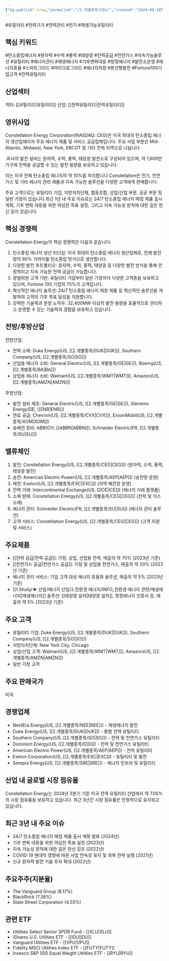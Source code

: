 ```yaml
---
{"dg-publish":true,"permalink":"/2.개별종목/CEG/","created":"2024-09-10T10:32:01.820+09:00","updated":"2025-06-03T20:05:58.226+09:00"}
---
```


#유틸리티  #전력기기 #전력관리 #전기 
#재생가능유틸리티


## 핵심 키워드

#탄소중립에너지 #원자력 #수력 #풍력 #태양광 #전력공급 #천연가스 #지속가능솔루션 #유틸리티 #에너지관리 #재생에너지 #기후변화대응 #청정에너지 #발전소운영 #에너지효율 #스마트그리드 #마이크로그리드 #에너지저장 #분산형발전 #Fortune100기업고객 #전력유틸리티 

## 산업섹터

섹터: [[유틸리티\|유틸리티]]
산업: [[전력유틸리티\|전력유틸리티]]

## 영위사업

Constellation Energy Corporation(NASDAQ: CEG)은 미국 최대의 탄소중립 에너지 생산업체이자 주요 에너지 제품 및 서비스 공급업체입니다. 주요 사업 부문은 Mid-Atlantic, Midwest, New York, ERCOT 및 기타 전력 지역으로 나뉩니다

.회사의 발전 설비는 원자력, 수력, 풍력, 태양광 발전소로 구성되어 있으며, 약 1,600만 가구에 전력을 공급할 수 있는 발전 용량을 보유하고 있습니다. 

이는 미국 전체 탄소중립 에너지의 약 10%를 차지합니다.Constellation은 전기, 천연가스 및 기타 에너지 관련 제품과 지속 가능한 솔루션을 다양한 고객에게 판매합니다. 

주요 고객으로는 유틸리티 기업, 지방자치단체, 협동조합, 상업/산업 부문, 공공 부문 및 일반 가정이 있습니다.최근 1년 내 주요 이슈로는 24/7 탄소중립 에너지 매칭 제품 출시 계획, 기후 변화 대응을 위한 야심찬 목표 설정, 그리고 지속 가능성 원칙에 대한 깊은 헌신 등이 있습니다.

## 핵심 경쟁력

Constellation Energy의 핵심 경쟁력은 다음과 같습니다:

1. 탄소중립 에너지 생산 리더십: 미국 최대의 탄소중립 에너지 생산업체로, 전체 발전량의 90% 가까이를 탄소중립 방식으로 생산합니다.
2. 다양한 발전 포트폴리오: 원자력, 수력, 풍력, 태양광 등 다양한 발전 방식을 통해 안정적이고 지속 가능한 전력 공급이 가능합니다.
3. 광범위한 고객 기반: 유틸리티 기업부터 일반 가정까지 다양한 고객층을 보유하고 있으며, Fortune 100 기업의 75%가 고객입니다.
4. 혁신적인 에너지 솔루션: 24/7 탄소중립 에너지 매칭 제품 등 혁신적인 솔루션을 개발하여 고객의 기후 목표 달성을 지원합니다.
5. 강력한 기술력과 운영 노하우: 32,400MW 이상의 발전 용량을 효율적으로 관리하고 운영할 수 있는 기술력과 경험을 보유하고 있습니다.

## 전방/후방산업

전방산업:

- 전력 소매: Duke Energy(US, [[2.개별종목/DUK\|DUK]]), Southern Company(US, [[2.개별종목/SO\|SO]])
- 산업용 에너지 소비: General Electric(US, [[2.개별종목/GE\|GE]]), Boeing(US, [[2.개별종목/BA\|BA]])
- 상업용 에너지 소비: Walmart(US, [[2.개별종목/WMT\|WMT]]), Amazon(US, [[2.개별종목/AMZN\|AMZN]])

후방산업:

- 발전 설비 제조: General Electric(US, [[2.개별종목/GE\|GE]]), Siemens Energy(DE, [[ENR\|ENR]])
- 연료 공급: Chevron(US, [[2.개별종목/CVX\|CVX]]), ExxonMobil(US, [[2.개별종목/XOM\|XOM]])
- 송배전 장비: ABB(CH, [[ABBN\|ABBN]]), Schneider Electric(FR, [[2.개별종목/SU\|SU]])

## 밸류체인

1. 발전: Constellation Energy(US, [[2.개별종목/CEG\|CEG]]) (원자력, 수력, 풍력, 태양광 발전)
2. 송전: American Electric Power(US, [[2.개별종목/AEP\|AEP]]) (송전망 운영)
3. 배전: Exelon(US, [[2.개별종목/EXC\|EXC]]) (지역 배전망 운영)
4. 전력 거래: Intercontinental Exchange(US, [[ICE\|ICE]]) (에너지 거래 플랫폼)
5. 소매 판매: Constellation Energy(US, [[2.개별종목/CEG\|CEG]]) (전력 및 가스 소매)
6. 에너지 관리: Schneider Electric(FR, [[2.개별종목/SU\|SU]]) (에너지 관리 솔루션)
7. 고객 서비스: Constellation Energy(US, [[2.개별종목/CEG\|CEG]]) (고객 지원 및 서비스)

## 주요제품

- [[전력 공급\|전력 공급]]: 가정, 상업, 산업용 전력, 매출의 약 70% (2023년 기준)
- [[천연가스 공급\|천연가스 공급]]: 가정 및 상업용 천연가스, 매출의 약 20% (2023년 기준)
- 에너지 관리 서비스: 기업 고객 대상 에너지 효율화 솔루션, 매출의 약 5% (2023년 기준)
- [[1.Study/★ 산업/에너지 산업/2.친환경 에너지/INFO_친환경 에너지 관련/재생에너지\|재생에너지]] 솔루션: [[태양광 설치\|태양광 설치]], 청정에너지 인증서 등, 매출의 약 5% (2023년 기준)

## 주요 고객

- 유틸리티 기업: Duke Energy(US, [[2.개별종목/DUK\|DUK]]), Southern Company(US, [[2.개별종목/SO\|SO]])
- 지방자치단체: New York City, Chicago
- 상업/산업 고객: Walmart(US, [[2.개별종목/WMT\|WMT]]), Amazon(US, [[2.개별종목/AMZN\|AMZN]])
- 일반 가정 고객

## 주요 판매국가

미국

## 경쟁업체

- NextEra Energy(US, [[2.개별종목/NEE\|NEE]]) - 재생에너지 발전
- Duke Energy(US, [[2.개별종목/DUK\|DUK]]) - 통합 전력 유틸리티
- Southern Company(US, [[2.개별종목/SO\|SO]]) - 전력 및 천연가스 유틸리티
- Dominion Energy(US, [[2.개별종목/D\|D]]) - 전력 및 천연가스 유틸리티
- American Electric Power(US, [[2.개별종목/AEP\|AEP]]) - 전력 유틸리티
- Exelon Corporation(US, [[2.개별종목/EXC\|EXC]]) - 유틸리티 및 발전
- Sempra Energy(US, [[2.개별종목/SRE\|SRE]]) - 에너지 인프라 및 유틸리티

## 산업 내 글로벌 시장 점유율

Constellation Energy는 2024년 3분기 기준 미국 전력 유틸리티 산업에서 약 7.05%의 시장 점유율을 보유하고 있습니다. 최근 3년간 시장 점유율은 안정적으로 유지되고 있습니다.

## 최근 3년 내 주요 이슈

- 24/7 탄소중립 에너지 매칭 제품 출시 계획 발표 (2024년)
- 기후 변화 대응을 위한 야심찬 목표 설정 (2023년)
- 지속 가능성 원칙에 대한 깊은 헌신 강조 (2022년)
- COVID-19 팬데믹 영향에 따른 사업 연속성 유지 및 회복 전략 실행 (2021년)
- 신규 원자력 발전 기술 투자 확대 (2022년)

## 주요주주(지분율)

- The Vanguard Group (8.17%)
- BlackRock (7.38%)
- State Street Corporation (4.55%)

## 관련 ETF

- Utilities Select Sector SPDR Fund - [[XLU\|XLU]]
- iShares U.S. Utilities ETF - [[IDU\|IDU]]
- Vanguard Utilities ETF - [[VPU\|VPU]]
- Fidelity MSCI Utilities Index ETF - [[FUTY\|FUTY]]
- Invesco S&P 500 Equal Weight Utilities ETF - [[RYU\|RYU]]